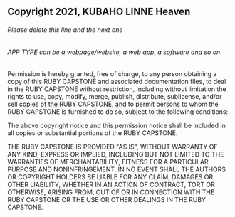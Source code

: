 ## Copyright 2021, KUBAHO LINNE Heaven

###### Please delete this line and the next one
###### APP TYPE can be a webpage/website, a web app, a software and so on

Permission is hereby granted, free of charge, to any person obtaining a copy of this RUBY CAPSTONE and associated documentation files, to deal in the RUBY CAPSTONE without restriction, including without limitation the rights to use, copy, modify, merge, publish, distribute, sublicense, and/or sell copies of the RUBY CAPSTONE, and to permit persons to whom the RUBY CAPSTONE is furnished to do so, subject to the following conditions:

The above copyright notice and this permission notice shall be included in all copies or substantial portions of the RUBY CAPSTONE.

THE RUBY CAPSTONE IS PROVIDED "AS IS", WITHOUT WARRANTY OF ANY KIND, EXPRESS OR IMPLIED, INCLUDING BUT NOT LIMITED TO THE WARRANTIES OF MERCHANTABILITY, FITNESS FOR A PARTICULAR PURPOSE AND NONINFRINGEMENT. IN NO EVENT SHALL THE AUTHORS OR COPYRIGHT HOLDERS BE LIABLE FOR ANY CLAIM, DAMAGES OR OTHER LIABILITY, WHETHER IN AN ACTION OF CONTRACT, TORT OR OTHERWISE, ARISING FROM, OUT OF OR IN CONNECTION WITH THE RUBY CAPSTONE OR THE USE OR OTHER DEALINGS IN THE RUBY CAPSTONE.
